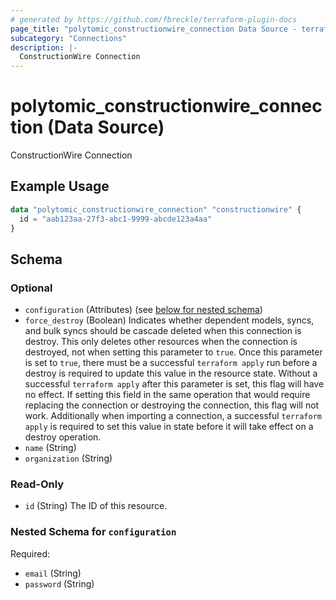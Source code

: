 ```yaml
---
# generated by https://github.com/fbreckle/terraform-plugin-docs
page_title: "polytomic_constructionwire_connection Data Source - terraform-provider-polytomic"
subcategory: "Connections"
description: |-
  ConstructionWire Connection
---
```


# polytomic_constructionwire_connection (Data Source)

ConstructionWire Connection

## Example Usage

```terraform
data "polytomic_constructionwire_connection" "constructionwire" {
  id = "aab123aa-27f3-abc1-9999-abcde123a4aa"
}
```

<!-- schema generated by tfplugindocs -->
## Schema

### Optional

- `configuration` (Attributes) (see [below for nested schema](#nestedatt--configuration))
- `force_destroy` (Boolean) Indicates whether dependent models, syncs, and bulk syncs should be cascade deleted when this connection is destroy. This only deletes other resources when the connection is destroyed, not when setting this parameter to `true`. Once this parameter is set to `true`, there must be a successful `terraform apply` run before a destroy is required to update this value in the resource state. Without a successful `terraform apply` after this parameter is set, this flag will have no effect. If setting this field in the same operation that would require replacing the connection or destroying the connection, this flag will not work. Additionally when importing a connection, a successful `terraform apply` is required to set this value in state before it will take effect on a destroy operation.
- `name` (String)
- `organization` (String)

### Read-Only

- `id` (String) The ID of this resource.

<a id="nestedatt--configuration"></a>
### Nested Schema for `configuration`

Required:

- `email` (String)
- `password` (String)



